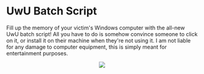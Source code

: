 # UwU Batch Script

Fill up the memory of your victim's Windows computer with the all-new UwU batch script! All you have to do is somehow convince someone to click on it, or install it on their machine when they're not using it. I am not liable for any damage to computer equipment, this is simply meant for entertainment purposes.
<p align="center">
<img src="https://github.com/spetterman66/UwU-BatchScript/assets/69303239/f22959eb-125d-4330-b728-1d85573749f0">
</p>
